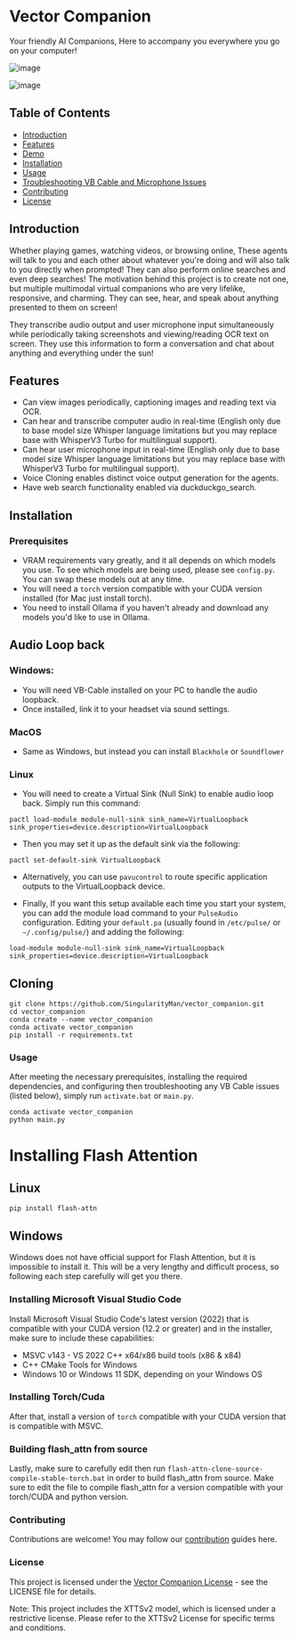 # Vector Companion

Your friendly AI Companions, Here to accompany you everywhere you go on your computer!

![image](https://github.com/user-attachments/assets/11cbbdec-51fb-4551-938a-3ff40fe4432f)

![image](https://github.com/user-attachments/assets/f14a50e5-74e4-48a9-8e82-d9c0b5432b2a)

## Table of Contents

- [Introduction](#introduction)
- [Features](#features)
- [Demo](https://www.youtube.com/watch?v=V8dWY1K61-0)
- [Installation](#installation)
- [Usage](#usage)
- [Troubleshooting VB Cable and Microphone Issues](#troubleshooting-vb-cable-and-microphone-issues)
- [Contributing](#contributing)
- [License](#license)

## Introduction

Whether playing games, watching videos, or browsing online, These agents will talk to you and each other about whatever you're doing and will also talk to you directly when prompted! They can also perform online searches and even deep searches! The motivation behind this project is to create not one, but multiple multimodal virtual companions who are very lifelike, responsive, and charming. They can see, hear, and speak about anything presented to them on screen!

They transcribe audio output and user microphone input simultaneously while periodically taking screenshots and viewing/reading OCR text on screen. They use this information to form a conversation and chat about anything and everything under the sun!

## Features

- Can view images periodically, captioning images and reading text via OCR.
- Can hear and transcribe computer audio in real-time (English only due to base model size Whisper language limitations but you may replace base with WhisperV3 Turbo for multilingual support).
- Can hear user microphone input in real-time (English only due to base model size Whisper language limitations but you may replace base with WhisperV3 Turbo for multilingual support).
- Voice Cloning enables distinct voice output generation for the agents.
- Have web search functionality enabled via duckduckgo_search.

## Installation

### Prerequisites

- VRAM requirements vary greatly, and it all depends on which models you use. To see which models are being used, please see `config.py`. You can swap these models out at any time.
- You will need a `torch` version compatible with your CUDA version installed (for Mac just install torch).
- You need to install Ollama if you haven't already and download any models you'd like to use in Ollama.

## Audio Loop back

### Windows:

  - You will need VB-Cable installed on your PC to handle the audio loopback. 
  - Once installed, link it to your headset via sound settings.

### MacOS

  - Same as Windows, but instead you can install `Blackhole` or `Soundflower`

### Linux

  - You will need to create a Virtual Sink (Null Sink) to enable audio loop back. Simply run this command:

   `pactl load-module module-null-sink sink_name=VirtualLoopback sink_properties=device.description=VirtualLoopback`
  
  - Then you may set it up as the default sink via the following:

   `pactl set-default-sink VirtualLoopback`

  - Alternatively, you can use `pavucontrol` to route specific application outputs to the VirtualLoopback device.

  - Finally, If you want this setup available each time you start your system, you can add the module load command to your `PulseAudio` configuration. 
  Editing your `default.pa` (usually found in `/etc/pulse/` or `~/.config/pulse/`) and adding the following:
   
  `load-module module-null-sink sink_name=VirtualLoopback sink_properties=device.description=VirtualLoopback`

## Cloning

```
git clone https://github.com/SingularityMan/vector_companion.git
cd vector_companion
conda create --name vector_companion
conda activate vector_companion
pip install -r requirements.txt
```

### Usage
After meeting the necessary prerequisites, installing the required dependencies, and configuring then troubleshooting any VB Cable issues (listed below), simply run `activate.bat` or `main.py`.

```
conda activate vector_companion
python main.py
```

# Installing Flash Attention

## Linux

`pip install flash-attn`

## Windows

Windows does not have official support for Flash Attention, but it is impossible to install it.
This will be a very lengthy and difficult process, so following each step carefully will get you there.

### Installing Microsoft Visual Studio Code 
Install Microsoft Visual Studio Code's latest version (2022) that is compatible with your CUDA version (12.2 or greater) and in the installer, make sure to include these capabilities:
   - MSVC v143 - VS 2022 C++ x64/x86 build tools (x86 & x84)
   - C++ CMake Tools for Windows
   - Windows 10 or Windows 11 SDK, depending on your Windows OS

### Installing Torch/Cuda
After that, install a version of `torch` compatible with your CUDA version that is compatible with MSVC.

### Building flash_attn from source
Lastly, make sure to carefully edit then run `flash-attn-clone-source-compile-stable-torch.bat` in order to build flash_attn from source. Make sure to edit the file to compile flash_attn for a version compatible with your torch/CUDA and python version.

### Contributing
Contributions are welcome! You may follow our [contribution](CONTRIBUTING.md) guides here.

### License
This project is licensed under the [Vector Companion License](LICENSE.md) - see the LICENSE file for details.

Note: This project includes the XTTSv2 model, which is licensed under a restrictive license. Please refer to the XTTSv2 License for specific terms and conditions.
